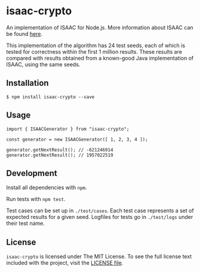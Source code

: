 # isaac-crypto

An implementation of ISAAC for Node.js. More information about ISAAC can be found [here](http://burtleburtle.net/bob/rand/isaacafa.html).

This implementation of the algorithm has 24 test seeds, each of which is tested for correctness within the first 1 million results. These results are compared with results obtained from a known-good Java implementation of ISAAC, using the same seeds.

## Installation

    $ npm install isaac-crypto --save

## Usage

    import { ISAACGenerator } from "isaac-crypto";

    const generator = new ISAACGenerator([ 1, 2, 3, 4 ]);

    generator.getNextResult(); // -621246914
    generator.getNextResult(); // 1957022519

## Development

Install all dependencies with `npm`.

Run tests with `npm test`.

Test cases can be set up in `./test/cases`. Each test case represents a set of expected results for a given seed. Logfiles for tests go in `./test/logs` under their test name.

## License

`isaac-crypto` is licensed under The MIT License. To see the full license text included with the project, visit the [LICENSE file](/LICENSE).
